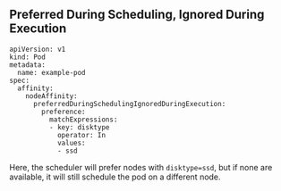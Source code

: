
## Preferred During Scheduling, Ignored During Execution

```
apiVersion: v1
kind: Pod
metadata:
  name: example-pod
spec:
  affinity:
    nodeAffinity:
      preferredDuringSchedulingIgnoredDuringExecution:
        preference:
          matchExpressions:
          - key: disktype
            operator: In
            values:
            - ssd

```

Here, the scheduler will prefer nodes with `disktype=ssd`, but if none are available, it will still schedule the pod on a different node.